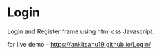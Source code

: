 # Login
Login and Register frame using html css Javascript.

for live demo - https://ankitsahu19.github.io/Login/
